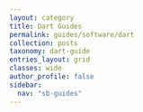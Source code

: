 ```yaml
---
layout: category
title: Dart Guides
permalink: guides/software/dart
collection: posts
taxonomy: dart-guide
entries_layout: grid
classes: wide
author_profile: false
sidebar:
  nav: "sb-guides"
---
```


